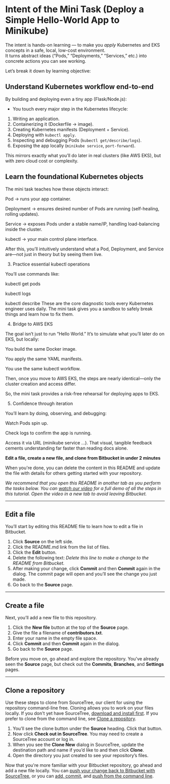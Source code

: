 # Intent of the Mini Task (Deploy a Simple Hello-World App to Minikube)

The intent is hands-on learning — to make you *apply* Kubernetes and EKS concepts in a safe, local, low-cost environment.    
It turns abstract ideas (“Pods,” “Deployments,” “Services,” etc.) into concrete actions you can see working.

Let’s break it down by learning objective:


## Understand Kubernetes workflow end-to-end
By building and deploying even a tiny app (Flask/Node.js):

- You touch every major step in the Kubernetes lifecycle:
 1. Writing an application.
 2. Containerizing it (Dockerfile → image).
 3. Creating Kubernetes manifests (Deployment + Service).
 4. Deploying with `kubectl apply`.
 5. Inspecting and debugging Pods (`kubectl get/describe/logs`).
 6. Exposing the app locally (`minikube service`, `port-forward`).

This mirrors exactly what you’ll do later in real clusters (like AWS EKS), but with zero cloud cost or complexity.


## Learn the foundational Kubernetes objects

The mini task teaches how these objects interact:

Pod → runs your app container.

Deployment → ensures desired number of Pods are running (self-healing, rolling updates).

Service → exposes Pods under a stable name/IP, handling load-balancing inside the cluster.

kubectl → your main control plane interface.

After this, you’ll intuitively understand what a Pod, Deployment, and Service are—not just in theory but by seeing them live.

3. Practice essential kubectl operations

You’ll use commands like:

kubectl get pods

kubectl logs

kubectl describe
These are the core diagnostic tools every Kubernetes engineer uses daily.
The mini task gives you a sandbox to safely break things and learn how to fix them.

4. Bridge to AWS EKS

The goal isn’t just to run “Hello World.”
It’s to simulate what you’ll later do on EKS, but locally:

You build the same Docker image.

You apply the same YAML manifests.

You use the same kubectl workflow.

Then, once you move to AWS EKS, the steps are nearly identical—only the cluster creation and access differ.

So, the mini task provides a risk-free rehearsal for deploying apps to EKS.

5. Confidence through iteration

You’ll learn by doing, observing, and debugging:

Watch Pods spin up.

Check logs to confirm the app is running.

Access it via URL (minikube service …).
That visual, tangible feedback cements understanding far faster than reading docs alone.


**Edit a file, create a new file, and clone from Bitbucket in under 2 minutes**

When you're done, you can delete the content in this README and update the file with details for others getting started with your repository.

*We recommend that you open this README in another tab as you perform the tasks below. You can [watch our video](https://youtu.be/0ocf7u76WSo) for a full demo of all the steps in this tutorial. Open the video in a new tab to avoid leaving Bitbucket.*

---

## Edit a file

You’ll start by editing this README file to learn how to edit a file in Bitbucket.

1. Click **Source** on the left side.
2. Click the README.md link from the list of files.
3. Click the **Edit** button.
4. Delete the following text: *Delete this line to make a change to the README from Bitbucket.*
5. After making your change, click **Commit** and then **Commit** again in the dialog. The commit page will open and you’ll see the change you just made.
6. Go back to the **Source** page.

---

## Create a file

Next, you’ll add a new file to this repository.

1. Click the **New file** button at the top of the **Source** page.
2. Give the file a filename of **contributors.txt**.
3. Enter your name in the empty file space.
4. Click **Commit** and then **Commit** again in the dialog.
5. Go back to the **Source** page.

Before you move on, go ahead and explore the repository. You've already seen the **Source** page, but check out the **Commits**, **Branches**, and **Settings** pages.

---

## Clone a repository

Use these steps to clone from SourceTree, our client for using the repository command-line free. Cloning allows you to work on your files locally. If you don't yet have SourceTree, [download and install first](https://www.sourcetreeapp.com/). If you prefer to clone from the command line, see [Clone a repository](https://confluence.atlassian.com/x/4whODQ).

1. You’ll see the clone button under the **Source** heading. Click that button.
2. Now click **Check out in SourceTree**. You may need to create a SourceTree account or log in.
3. When you see the **Clone New** dialog in SourceTree, update the destination path and name if you’d like to and then click **Clone**.
4. Open the directory you just created to see your repository’s files.

Now that you're more familiar with your Bitbucket repository, go ahead and add a new file locally. You can [push your change back to Bitbucket with SourceTree](https://confluence.atlassian.com/x/iqyBMg), or you can [add, commit,](https://confluence.atlassian.com/x/8QhODQ) and [push from the command line](https://confluence.atlassian.com/x/NQ0zDQ).
